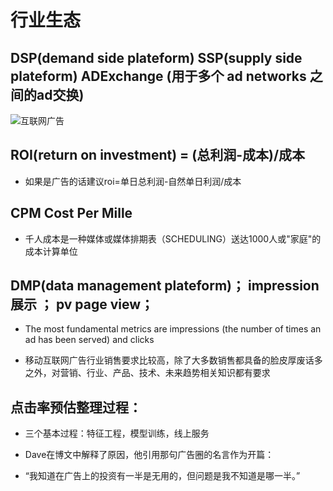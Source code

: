 # 行业生态

## DSP(demand side plateform) SSP(supply side plateform) ADExchange (用于多个 ad networks 之间的ad交换)
![互联网广告](https://img-blog.csdn.net/20140208155212531)

## ROI(return on investment) = (总利润-成本)/成本

* 如果是广告的话建议roi=单日总利润-自然单日利润/成本

## CPM Cost Per Mille

* 千人成本是一种媒体或媒体排期表（SCHEDULING）送达1000人或"家庭"的成本计算单位


## DMP(data management plateform)； impression 展示 ； pv page view；
* The most fundamental metrics are impressions (the number of times an ad has been served) and clicks

* 移动互联网广告行业销售要求比较高，除了大多数销售都具备的脸皮厚废话多之外，对营销、行业、产品、技术、未来趋势相关知识都有要求

## 点击率预估整理过程：

* 三个基本过程：特征工程，模型训练，线上服务

* Dave在博文中解释了原因，他引用那句广告圈的名言作为开篇：

* “我知道在广告上的投资有一半是无用的，但问题是我不知道是哪一半。”
